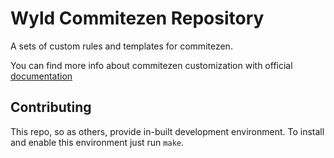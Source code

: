 # Wyld Commitezen Repository

A sets of custom rules and templates for commitezen.

You can find more info about commitezen customization with
official [documentation](https://commitizen-tools.github.io/commitizen/customization/)

## Contributing

This repo, so as others, provide in-built development environment.
To install and enable this environment just run `make`.
